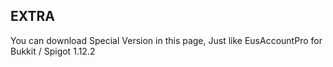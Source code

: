 ## EXTRA

You can download Special Version in this page, Just like EusAccountPro for Bukkit / Spigot 1.12.2